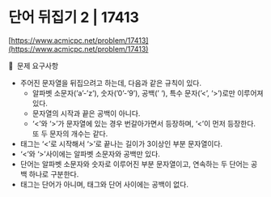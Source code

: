 # 단어 뒤집기 2 | 17413

[https://www.acmicpc.net/problem/17413](https://www.acmicpc.net/problem/17413)

🙏  문제 요구사항

- 주어진 문자열을 뒤집으려고 하는데, 다음과 같은 규칙이 있다.
    - 알파벳 소문자(’a’-’z’), 숫자(’0’-’9’), 공백(’ ‘), 특수 문자(’<’, ‘>’)로만 이루어져 있다.
    - 문자열의 시작과 끝은 공백이 아니다.
    - ‘<’와 ‘>’가 문자열에 있는 경우 번갈아가면서 등장하며, ‘<’이 먼저 등장한다. 또 두 문자의 개수는 같다.
- 태그는 ‘<’로 시작해서 ‘>’로 끝나는 길이가 3이상인 부분 문자열이다.
- ‘<’와 ‘>’사이에는 알파벳 소문자와 공백만 있다.
- 단어는 알파벳 소문자와 숫자로 이루어진 부분 문자열이고, 연속하는 두 단어는 공백 하나로 구분한다.
- 태그는 단어가 아니며, 태그와 단어 사이에는 공백이 없다.